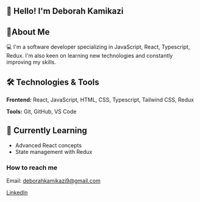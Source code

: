 ## 👋 Hello! I'm Deborah Kamikazi

## 🚀About Me
 💻 I'm a software developer specializing in JavaScript, React, Typescript, Redux. I'm also keen on learning new technologies and constantly improving my skills.

## 🛠️ Technologies & Tools
**Frontend:** React, JavaScript, HTML, CSS, Typescript, Tailwind CSS, Redux

 **Tools:** Git, GitHub, VS Code
 
## 🌱 Currently Learning
- Advanced React concepts
- State management with Redux

### How to reach me 
Email: deborahkamikazi9@gmail.com

[LinkedIn](https://www.linkedin.com/in/deborah-kamikazi-5a1010311/)
